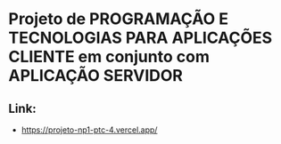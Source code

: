 # Projeto de PROGRAMAÇÃO E TECNOLOGIAS PARA APLICAÇÕES CLIENTE em conjunto com APLICAÇÃO SERVIDOR 

## Link:
- https://projeto-np1-ptc-4.vercel.app/
